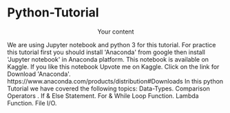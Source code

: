 # Python-Tutorial
<p align="center">
Your content
</p>
We are using Jupyter notebook and python 3 for this tutorial. For practice this tutorial first you should install 'Anaconda' from google then install 'Jupyter notebook' in Anaconda platform. This notebook is available on Kaggle. If you like this notebook Upvote me on Kaggle. Click on the link for Download 'Anaconda'. https://www.anaconda.com/products/distribution#Downloads
In this python Tutorial we have covered the following topics:
Data-Types. Comparison Operators . If &amp; Else Statement.  For &amp; While Loop Function. Lambda Function. File I/O.
